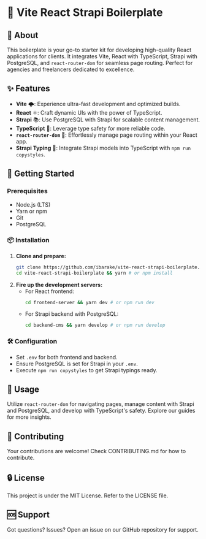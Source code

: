 # 🚀 Vite React Strapi Boilerplate

## 🌟 About
This boilerplate is your go-to starter kit for developing high-quality React applications for clients. It integrates Vite, React with TypeScript, Strapi with PostgreSQL, and `react-router-dom` for seamless page routing. Perfect for agencies and freelancers dedicated to excellence.

## ✨ Features
- **Vite** 🌩: Experience ultra-fast development and optimized builds.
- **React** ⚛️: Craft dynamic UIs with the power of TypeScript.
- **Strapi** 📚: Use PostgreSQL with Strapi for scalable content management.
- **TypeScript** 📘: Leverage type safety for more reliable code.
- **`react-router-dom`** 🚦: Effortlessly manage page routing within your React app.
- **Strapi Typing** 🧬: Integrate Strapi models into TypeScript with `npm run copystyles`.

## 🚀 Getting Started

### Prerequisites
- Node.js (LTS)
- Yarn or npm
- Git
- PostgreSQL

### 📦 Installation
1. **Clone and prepare:**
   ```bash
   git clone https://github.com/ibarake/vite-react-strapi-boilerplate.git
   cd vite-react-strapi-boilerplate && yarn # or npm install
   ```
2. **Fire up the development servers:**
   - For React frontend:
     ```bash
     cd frontend-server && yarn dev # or npm run dev
     ```
   - For Strapi backend with PostgreSQL:
     ```bash
     cd backend-cms && yarn develop # or npm run develop
     ```

### 🛠 Configuration
- Set `.env` for both frontend and backend.
- Ensure PostgreSQL is set for Strapi in your `.env`.
- Execute `npm run copystyles` to get Strapi typings ready.

## 📝 Usage
Utilize `react-router-dom` for navigating pages, manage content with Strapi and PostgreSQL, and develop with TypeScript's safety. Explore our guides for more insights.

## 🤝 Contributing
Your contributions are welcome! Check CONTRIBUTING.md for how to contribute.

## 🔒 License
This project is under the MIT License. Refer to the LICENSE file.

## 🆘 Support
Got questions? Issues? Open an issue on our GitHub repository for support.
